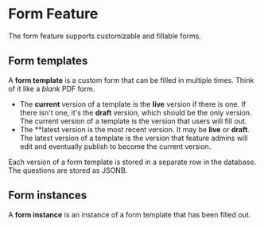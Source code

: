 # Form Feature

The form feature supports customizable and fillable forms.

## Form templates

A **form template** is a custom form that can be filled in multiple times.
Think of it like a _blank_ PDF form.

- The **current** version of a template is the **live** version if there is one.
  If there isn't one, it's the **draft** version, which should be the only version.
  The current version of a template is the version that users will fill out.
- The **latest version is the most recent version.
  It may be **live** or **draft**.
  The latest version of a template is the version that feature admins will edit
  and eventually publish to become the current version.

Each version of a form template is stored in a separate row in the database.
The questions are stored as JSONB.

## Form instances

A **form instance** is an instance of a form template that has been filled out.
